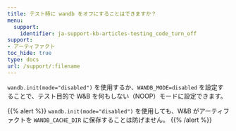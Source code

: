 ```yaml
---
title: テスト時に wandb をオフにすることはできますか？
menu:
  support:
    identifier: ja-support-kb-articles-testing_code_turn_off
support:
- アーティファクト
toc_hide: true
type: docs
url: /support/:filename
---
```


`wandb.init(mode="disabled")` を使用するか、`WANDB_MODE=disabled` を設定することで、テスト目的で W&B を何もしない（NOOP）モードに設定できます。

{{% alert %}}
`wandb.init(mode="disabled")` を使用しても、W&B がアーティファクトを `WANDB_CACHE_DIR` に保存することは防げません。
{{% /alert %}}